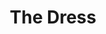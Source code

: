 --- 
title: "The Dress"
publishdate: "2019-4-27T16:48:46+02:00"
src: "https://365manga.net/manga/the-dress"
image: "https://data.365manga.net/images/thumbnails/19675-the-dress.jpg"
description: "A temptation from which you can't escape... What's a dress between to friends? Maybe a whole lot more than nothing! ~Please read on Entropy's site"
---